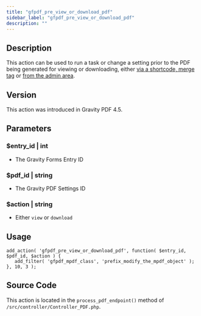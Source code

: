 ```yaml
---
title: "gfpdf_pre_view_or_download_pdf"
sidebar_label: "gfpdf_pre_view_or_download_pdf"
description: ""
---
```




## Description 

This action can be used to run a task or change a setting prior to the PDF being generated for viewing or downloading, either [via a shortcode, merge tag](user-shortcodes.md) or [from the admin area](user-viewing-pdfs.md).

## Version 

This action was introduced in Gravity PDF 4.5.

## Parameters 

### $entry_id | int
*  The Gravity Forms Entry ID 

### $pdf_id | string
*  The Gravity PDF Settings ID

### $action | string
*  Either `view` or `download`

## Usage 

```
add_action( 'gfpdf_pre_view_or_download_pdf', function( $entry_id, $pdf_id, $action ) {
   add_filter( 'gfpdf_mpdf_class', 'prefix_modify_the_mpdf_object' );
}, 10, 3 );
```

## Source Code 

This action is located in the `process_pdf_endpoint()` method of `/src/controller/Controller_PDF.php`.